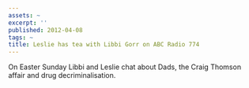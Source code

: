 ```yaml
---
assets: ~
excerpt: ''
published: 2012-04-08
tags: ~
title: Leslie has tea with Libbi Gorr on ABC Radio 774
---
```

On Easter Sunday Libbi and Leslie chat about Dads, the Craig Thomson affair and drug decriminalisation. 
